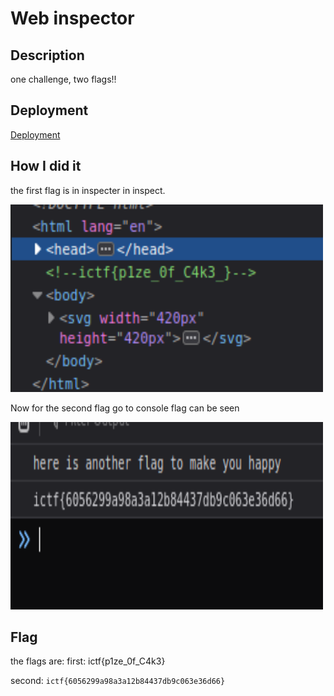 # Web inspector

## Description
one challenge, two flags!!
## Deployment
[Deployment](https://indyctf.github.io/2022-ictf/web/web_inspector)

## How I did it
the first flag is in inspecter in inspect.

<img src="/picture/webin-1.png" style="height: 300px; width:500px;"/>

Now for the second flag go to console flag can be seen

<img src="/picture/webin-2.png" style="height: 300px; width:500px;"/>

## Flag 
the flags are:
first: ictf{p1ze_0f_C4k3}

second: ```ictf{6056299a98a3a12b84437db9c063e36d66}```
